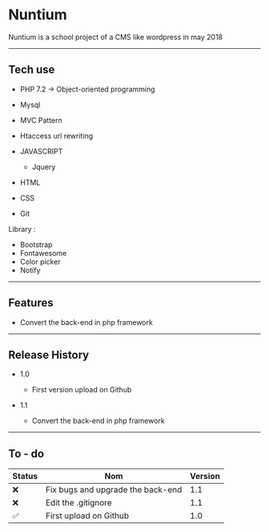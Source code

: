 # Nuntium

Nuntium is a school project of a CMS like wordpress in may 2018

------
## Tech use

- PHP 7.2 -> Object-oriented programming
- Mysql
- MVC Pattern
- Htaccess url rewriting

- JAVASCRIPT
    * Jquery
- HTML
- CSS
- Git

Library :
* Bootstrap
* Fontawesome
* Color picker
* Notify


------
## Features

- Convert the back-end in php framework 

------
## Release History

*  1.0
    *  First version upload on Github

*  1.1
    *  Convert the back-end in php framework 


------
## To - do
| Status        | Nom           | Version  |
| --- | --- | --- |
| ❌ | Fix bugs and upgrade the back-end | 1.1 |
| ❌ | Edit the .gitignore | 1.1 |
| ✅ | First upload on Github | 1.0 |